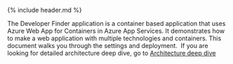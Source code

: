
{% include header.md %}

The Developer Finder application is a container based application that uses Azure Web App for Containers in Azure App Services. It demonstrates how to make a web application with multiple technologies and containers.  This document walks you through the settings and deployment.  If you are looking for detailed architecture deep dive, go to [Architecture deep dive]({{site.baseurl}}/architecture/2001-04-01-containers.html)
